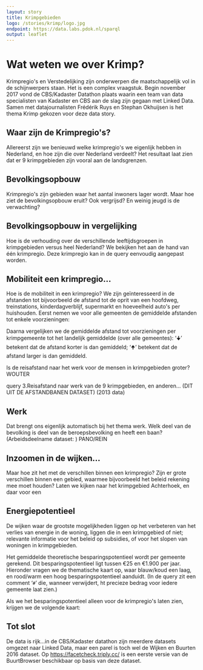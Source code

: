 ```yaml
---
layout: story
title: Krimpgebieden
logo: /stories/krimp/logo.jpg
endpoint: https://data.labs.pdok.nl/sparql
output: leaflet
---
```



# Wat weten we over Krimp?
Krimpregio's en Verstedelijking zijn onderwerpen die maatschappelijk vol in de schijnwerpers staan. Het is een complex vraagstuk. Begin november 2017 vond de CBS/Kadaster Datathon plaats waarin een team van data specialisten van Kadaster en CBS aan de slag zijn gegaan met Linked Data. Samen met datajournalisten Frédérik Ruys en Stephan Okhuijsen is het thema Krimp gekozen voor deze data story.

## Waar zijn de Krimpregio's?

Allereerst zijn we benieuwd welke krimpregio's we eigenlijk hebben in Nederland, en hoe zijn die over Nederland verdeelt? Het resultaat laat zien dat er 9 krimpgebieden zijn vooral aan de landsgrenzen.

<div data-query
  data-query-sparql="krimpregios.rq">
</div>

## Bevolkingsopbouw

Krimpregio's zijn gebieden waar het aantal inwoners lager wordt. Maar hoe ziet de bevolkingsopbouw eruit? Ook vergrijsd? En weinig jeugd is de verwachting?

<div data-query
  data-query-output="gchart"
  data-query-sparql="leeftijdscategorien.rq">
</div>


<div data-query
  data-query-sparql="leeftijdscatWijk.rq">
</div>

## Bevolkingsopbouw in vergelijking
Hoe is de verhouding over de verschillende leeftijdsgroepen in krimpgebieden versus heel Nederland?
We bekijken het aan de hand van één krimpregio. Deze krimpregio kan in de query eenvoudig aangepast worden.

<div data-query
  data-query-output="gchart"
  data-query-sparql="leeftijdscatKrimpVsNL.rq">
</div>


## Mobiliteit een krimpregio…
Hoe is de mobiliteit in een krimpregio? We zijn geïnteresseerd in de afstanden tot bijvoorbeeld de afstand tot de oprit van een hoofdweg, treinstations, kinderdagverblijf, supermarkt en hoeveelheid auto's per huishouden. Eerst nemen
we voor alle gemeenten de gemiddelde afstanden tot enkele voorzieningen:

<div data-query data-query-sparql="mobiliteit1.rq"></div>

Daarna vergelijken we de gemiddelde afstand tot voorzieningen per
krimpgemeente tot het landelijk gemiddelde (over alle gemeentes): ‘🠋’
betekent dat de afstand korter is dan gemiddeld; ‘🠉’ betekent dat de
afstand larger is dan gemiddeld.

<div data-query data-query-sparql="mobiliteit2.rq"></div>





Is de reisafstand naar het werk voor de mensen in krimpgebieden groter? WOUTER

query 3.Reisafstand naar werk van de 9 krimpgebieden, en anderen... (DIT UIT DE AFSTANDBANEN DATASET) (2013 data)

## Werk
Dat brengt ons eigenlijk automatisch bij het thema werk. Welk deel van de bevolking is deel van de beroepsbevolking en heeft een baan? (Arbeidsdeelname dataset: )  PANO/REIN

<div data-query
  data-query-sparql="arbeidsparticipatieKrimp.rq">
</div>

<div data-query
  data-query-output="table"
  data-query-sparql="rangeArbeidsparticipatie.rq">
</div>

<div data-query
  data-query-sparql="thematischeKrimp.rq">
</div>

<div data-query
  data-query-sparql="thematischeArbeidspNl.rq">
</div>

## Inzoomen in de wijken...
Maar hoe zit het met de verschillen binnen een krimpregio? Zijn er grote verschillen binnen een gebied, waarmee bijvoorbeeld het beleid rekening mee moet houden? Laten we kijken naar het krimpgebied Achterhoek, en daar voor een

## Energiepotentieel

De wijken waar de grootste mogelijkheden liggen op het verbeteren van
het verlies van energie in de woning, liggen die in een krimpgebied of
niet; relevante informatie voor het beleid op subsidies, of voor het slopen van woningen in krimpgebieden.

Het gemiddelde theoretische besparingspotentieel wordt per gemeente
gerekend.  Dit besparingspotentieel ligt tussen €25 en €1.900 per
jaar.  Hieronder vragen we de thematische kaart op, waar blauw/koud
een laag, en rood/warm een hoog besparingspotentieel aanduidt.  (In de
query zit een comment ‘<code>#</code>’ die, wanneer verwijdert, ht
precieze bedrag voor iedere gemeente laat zien.)

<div data-query data-query-sparql="energiepotentieel1.rq">
</div>

Als we het besparingspotentieel alleen voor de krimpregio's laten
zien, krijgen we de volgende kaart:

<div data-query data-query-sparql="energiepotentieel2.rq">
</div>

## Tot slot
De data is rijk...in de CBS/Kadaster datathon zijn meerdere datasets omgezet naar Linked Data, maar een parel is toch wel de Wijken en Buurten 2016 dataset. Op https://facetcheck.triply.cc/ is een eerste versie van de BuurtBrowser beschikbaar op basis van deze dataset.
